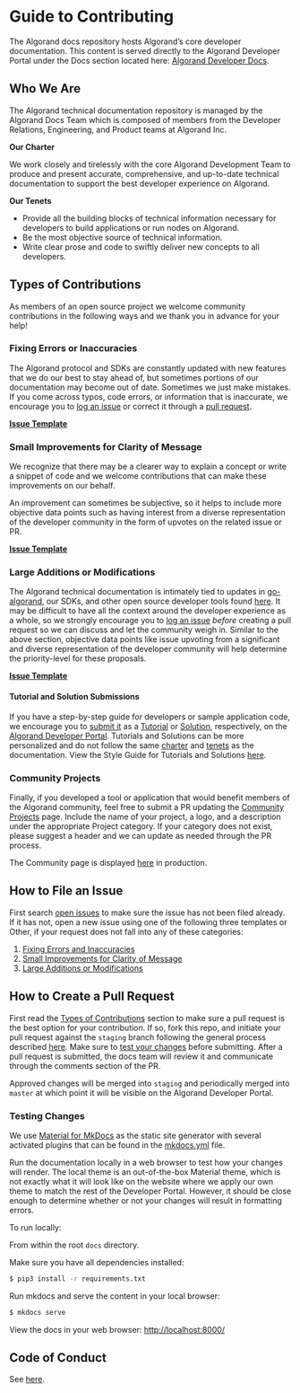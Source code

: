 
# Guide to Contributing

The Algorand docs repository hosts Algorand’s core developer documentation. This content is served directly to the Algorand Developer Portal under the Docs section located here: [Algorand Developer Docs](https://developer.algorand.org/docs/). 

## Who We Are

The Algorand technical documentation repository is managed by the Algorand Docs Team which is composed of members from the Developer Relations, Engineering, and Product teams at Algorand Inc.

<a id="charter"></a>**Our Charter**

We work closely and tirelessly with the core Algorand Development Team to produce and present accurate, comprehensive, and up-to-date technical documentation to support the best developer experience on Algorand.

<a id="tenets"></a>**Our Tenets**

* Provide all the building blocks of technical information necessary for developers to build applications or run nodes on Algorand.
* Be the most objective source of technical information. 
* Write clear prose and code to swiftly deliver new concepts to all developers.

## Types of Contributions
As members of an open source project we welcome community contributions in the following ways and we thank you in advance for your help!

### Fixing Errors or Inaccuracies
The Algorand protocol and SDKs are constantly updated with new features that we do our best to stay ahead of, but sometimes portions of our documentation may become out of date. Sometimes we just make mistakes. If you come across typos, code errors, or information that is inaccurate, we encourage you to [log an issue](#how-to-file-an-issue) or correct it through a [pull request](#how-to-create-a-pull-request).

[**Issue Template**](https://github.com/algorand/docs/issues/new?assignees=&labels=minor+update&template=fixing-errors-or-inaccuracies.md&title=)

### Small Improvements for Clarity of Message
We recognize that there may be a clearer way to explain a concept or write a snippet of code and we welcome contributions that can make these improvements on our behalf. 

An improvement can sometimes be subjective, so it helps to include more objective data points such as having interest from a diverse representation of the developer community in the form of upvotes on the related issue or PR.  

[**Issue Template**](https://github.com/algorand/docs/issues/new?assignees=&labels=&template=small-improvements-for-clarity-of-message.md&title=)

### Large Additions or Modifications
The Algorand technical documentation is intimately tied to updates in [go-algorand](https://github.com/algorand/go-algorand), our SDKs, and other open source developer tools found [here](https://github.com/algorand). It may be difficult to have all the context around the developer experience as a whole, so we strongly encourage you to [log an issue](#how-to-file-an-issue) _before_ creating a pull request so we can discuss and let the community weigh in. Similar to the above section, objective data points like issue upvoting from a significant and diverse representation of the developer community will help determine the priority-level for these proposals. 

[**Issue Template**](https://github.com/algorand/docs/issues/new?assignees=&labels=&template=large-additions-or-modifications.md&title=)

#### Tutorial and Solution Submissions
If you have a step-by-step guide for developers or sample application code, we encourage you to [submit it](https://developer.algorand.org/pages/submissions/) as a [Tutorial](https://developer.algorand.org/tutorials/) or [Solution](https://developer.algorand.org/solutions/), respectively, on the [Algorand Developer Portal](https://developer.algorand.org/). Tutorials and Solutions can be more personalized and do not follow the same [charter](#charter) and [tenets](#tenets) as the documentation. View the Style Guide for Tutorials and Solutions [here](https://developer.algorand.org/pages/style-guide).

### Community Projects
Finally, if you developed a tool or application that would benefit members of the Algorand community, feel free to submit a PR updating the [Community Projects](./docs/community.md) page. Include the name of your project, a logo, and a description under the appropriate Project category.  If your category does not exist, please suggest a header and we can update as needed through the PR process. 

The Community page is displayed [here](https://developer.algorand.org/docs/community/) in production.

## How to File an Issue
First search [open issues](https://github.com/algorand/docs/issues) to make sure the issue has not been filed already. If it has not, open a new issue using one of the following three templates or Other, if your request does not fall into any of these categories:

1. [Fixing Errors and Inaccuracies](https://github.com/algorand/docs/issues/new?assignees=&labels=minor+update&template=fixing-errors-or-inaccuracies.md&title=)
2. [Small Improvements for Clarity of Message](https://github.com/algorand/docs/issues/new?assignees=&labels=&template=large-additions-or-modifications.md&title=)
3. [Large Additions or Modifications](https://github.com/algorand/docs/issues/new?assignees=&labels=&template=large-additions-or-modifications.md&title=)


## How to Create a Pull Request

First read the [Types of Contributions](#types-of-contributions) section to make sure a pull request is the best option for your contribution. If so, fork this repo, and initiate your pull request against the `staging` branch following the general process described [here](https://help.github.com/en/github/collaborating-with-issues-and-pull-requests/creating-a-pull-request-from-a-fork). Make sure to [test your changes](#testing-changes) before submitting. After a pull request is submitted, the docs team will review it and communicate through the comments section of the PR. 

Approved changes will be merged into `staging` and periodically merged into `master` at which point it will be visible on the Algorand Developer Portal. 

### Testing Changes

We use [Material for MkDocs](https://squidfunk.github.io/mkdocs-material/) as the static site generator with several activated plugins that can be found in the [mkdocs.yml](./mkdocs.yml) file.

Run the documentation locally in a web browser to test how your changes will render. The local theme is an out-of-the-box Material theme, which is not exactly what it will look like on the website where we apply our own theme to match the rest of the Developer Portal. However, it should be close enough to determine whether or not your changes will result in formatting errors.

To run locally:

From within the root `docs` directory.

Make sure you have all dependencies installed:

```bash
$ pip3 install -r requirements.txt
```

Run mkdocs and serve the content in your local browser:

```bash
$ mkdocs serve
```

View the docs in your web browser: [http://localhost:8000/](http://localhost:8000/)



## Code of Conduct
 
 See [here](./CODE_OF_CONDUCT.md).


